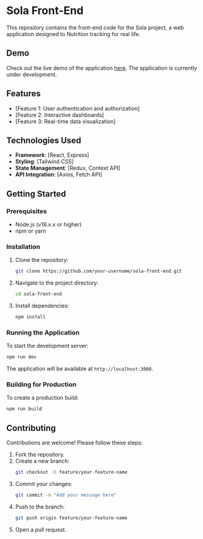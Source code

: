 # Sola Front-End

This repository contains the front-end code for the Sola project, a web application designed to Nutrition tracking for real life.

## Demo

Check out the live demo of the application [here](https://sola-delta.vercel.app/). The application is currently under development.

## Features

- [Feature 1: User authentication and authorization]
- [Feature 2: Interactive dashboards]
- [Feature 3: Real-time data visualization]

## Technologies Used

- **Framework**: [React, Express]
- **Styling**: [Tailwind CSS]
- **State Management**: [Redux, Context API]
- **API Integration**: [Axios, Fetch API]

## Getting Started

### Prerequisites

- Node.js (v18.x.x or higher)
- npm or yarn

### Installation

1. Clone the repository:
   ```bash
   git clone https://github.com/your-username/sola-front-end.git
   ```
2. Navigate to the project directory:
   ```bash
   cd sola-front-end
   ```
3. Install dependencies:
   ```bash
   npm install
   ```

### Running the Application

To start the development server:

```bash
npm run dev

```

The application will be available at `http://localhost:3000`.

### Building for Production

To create a production build:

```bash
npm run build

```

## Contributing

Contributions are welcome! Please follow these steps:

1. Fork the repository.
2. Create a new branch:
   ```bash
   git checkout -b feature/your-feature-name
   ```
3. Commit your changes:
   ```bash
   git commit -m "Add your message here"
   ```
4. Push to the branch:
   ```bash
   git push origin feature/your-feature-name
   ```
5. Open a pull request.
